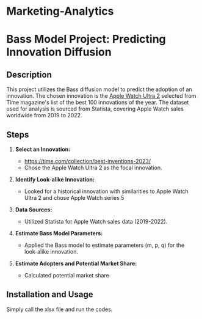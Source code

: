 # Marketing-Analytics 

# Bass Model Project: Predicting Innovation Diffusion

## Description

This project utilizes the Bass diffusion model to predict the adoption of an innovation. The chosen innovation is the [Apple Watch Ultra 2](#) selected from Time magazine's list of the best 100 innovations of the year. The dataset used for analysis is sourced from Statista, covering Apple Watch sales worldwide from 2019 to 2022.

## Steps

1. **Select an Innovation:**
   - https://time.com/collection/best-inventions-2023/
   - Chose the Apple Watch Ultra 2 as the focal innovation.

2. **Identify Look-alike Innovation:**
   - Looked for a historical innovation with similarities to Apple Watch Ultra 2 and chose Apple Watch series 5
 

3. **Data Sources:**
   - Utilized Statista for Apple Watch sales data (2019-2022).
    

4. **Estimate Bass Model Parameters:**
   - Applied the Bass model to estimate parameters (m, p, q) for the look-alike innovation.

5. **Estimate Adopters and Potential Market Share:**
   - Calculated potential market share 


## Installation and Usage

Simply call the xlsx file and run the codes.




